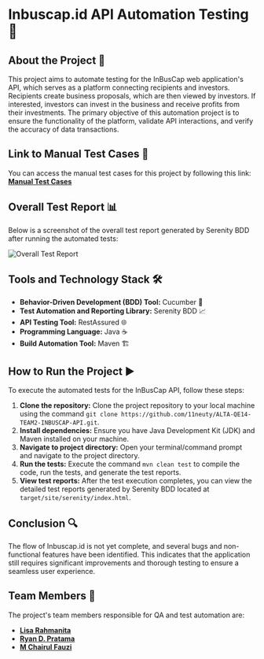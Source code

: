 # Inbuscap.id API Automation Testing 🚀

## About the Project 🌟
This project aims to automate testing for the InBusCap web application's API, which serves as a platform connecting recipients and investors. Recipients create business proposals, which are then viewed by investors. If interested, investors can invest in the business and receive profits from their investments. The primary objective of this automation project is to ensure the functionality of the platform, validate API interactions, and verify the accuracy of data transactions.

## Link to Manual Test Cases 📝
You can access the manual test cases for this project by following this link: [**Manual Test Cases**](https://docs.google.com/spreadsheets/d/1n-BJl2nEaVkzXZxfeSAGRZtma-3b0HESHDVz2atKDTE/edit?usp=sharing)

## Overall Test Report 📊
Below is a screenshot of the overall test report generated by Serenity BDD after running the automated tests:

![Overall Test Report](path_to_screenshot)

## Tools and Technology Stack 🛠️
* **Behavior-Driven Development (BDD) Tool:** Cucumber 🥒
* **Test Automation and Reporting Library:** Serenity BDD 📈
* **API Testing Tool:** RestAssured 🌐
* **Programming Language:** Java ☕
* **Build Automation Tool:** Maven 🏗️

## How to Run the Project ▶️
To execute the automated tests for the InBusCap API, follow these steps:

1. **Clone the repository:** Clone the project repository to your local machine using the command `git clone https://github.com/11neuty/ALTA-QE14-TEAM2-INBUSCAP-API.git`.
2. **Install dependencies:** Ensure you have Java Development Kit (JDK) and Maven installed on your machine.
3. **Navigate to project directory:** Open your terminal/command prompt and navigate to the project directory.
4. **Run the tests:** Execute the command `mvn clean test` to compile the code, run the tests, and generate the test reports.
5. **View test reports:** After the test execution completes, you can view the detailed test reports generated by Serenity BDD located at `target/site/serenity/index.html`.

## Conclusion 🔍
The flow of Inbuscap.id is not yet complete, and several bugs and non-functional features have been identified. This indicates that the application still requires significant improvements and thorough testing to ensure a seamless user experience.

## Team Members 👥
The project's team members responsible for QA and test automation are:

* [**Lisa Rahmanita**](https://www.linkedin.com/in/lisarahmanita)
* [**Ryan D. Pratama**](https://www.linkedin.com/in/ryandpratama)
* [**M Chairul Fauzi**](https://www.linkedin.com/in/mchairulfauzi)
